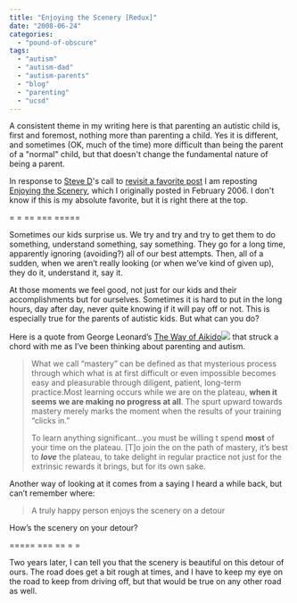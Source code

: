 ```yaml
---
title: "Enjoying the Scenery [Redux]"
date: "2008-06-24"
categories: 
  - "pound-of-obscure"
tags: 
  - "autism"
  - "autism-dad"
  - "autism-parents"
  - "blog"
  - "parenting"
  - "ucsd"
---
```


A consistent theme in my writing here is that parenting an autistic child is, first and foremost, nothing more than parenting a child. Yes it is different, and sometimes (OK, much of the time) more difficult than being the parent of a "normal" child, but that doesn't change the fundamental nature of being a parent.

In response to [Steve D](http://www.onedadsopinion.blogspot.com/)'s call to [revisit a favorite post](http://onedadsopinion.blogspot.com/2008/06/all-quiet-on-western-front.html) I am reposting [Enjoying the Scenery](http://autism.gbrettmiller.com/2006/02/enjoying-the-scenery/), which I originally posted in February 2006. I don't know if this is my absolute favorite, but it is right there at the top.

\= = == === =====

Sometimes our kids surprise us. We try and try and try to get them to do something, understand something, say something. They go for a long time, apparently ignoring (avoiding?) all of our best attempts. Then, all of a sudden, when we aren’t really looking (or when we’ve kind of given up), they do it, understand it, say it.

At those moments we feel good, not just for our kids and their accomplishments but for ourselves. Sometimes it is hard to put in the long hours, day after day, never quite knowing if it will pay off or not. This is especially true for the parents of autistic kids. But what can you do?

Here is a quote from George Leonard’s [The Way of Aikido](http://www.amazon.com/exec/obidos/redirect?link_code=as2&path=ASIN/0452279720&tag=gbrettmiller-20&camp=1789&creative=9325)![](http://www.assoc-amazon.com/e/ir?t=gbrettmiller-20&l=as2&o=1&a=0452279720) that struck a chord with me as I’ve been thinking about parenting and autism.

> What we call “mastery” can be defined as that mysterious process through which what is at first difficult or even impossible becomes easy and pleasurable through diligent, patient, long-term practice.Most learning occurs while we are on the plateau, **when it seems we are making no progress at all**. The spurt upward towards mastery merely marks the moment when the results of your training “clicks in.”
> 
> To learn anything significant…you must be willing t spend **most** of your time on the plateau. \[T\]o join the on the path of mastery, it’s best to **_love_** the plateau, to take delight in regular practice not just for the extrinsic rewards it brings, but for its own sake.

Another way of looking at it comes from a saying I heard a while back, but can’t remember where:

> A truly happy person enjoys the scenery on a detour

How’s the scenery on your detour?

\===== === == = =

Two years later, I can tell you that the scenery is beautiful on this detour of ours. The road does get a bit rough at times, and I have to keep my eye on the road to keep from driving off, but that would be true on any other road as well.
